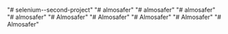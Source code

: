 "# selenium--second-project" 
"# almosafer" 
"# almosafer" 
"# almosafer" 
"# almosafer" 
"# Almosafer" 
"# Almosafer" 
"# Almosafer" 
"# Almosafer" 
"# Almosafer" 
